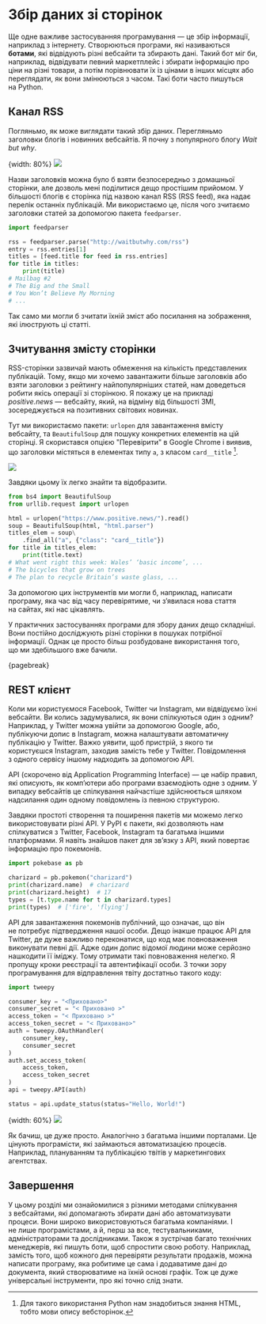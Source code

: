# Збір даних зі сторінок

Ще одне важливе застосуванняя програмування — це&nbsp;збір інформації, наприклад з&nbsp;інтернету. Створюються програми, які називаються **ботами**, які відвідують різні вебсайти та&nbsp;збирають дані. Такий бот міг би, наприклад, відвідувати певний маркетплейс і збирати інформацію про ціни на&nbsp;різні товари, а потім порівнювати їх із цінами в&nbsp;інших місцях або переглядати, як&nbsp;вони змінюються з&nbsp;часом. Такі боти часто пишуться на&nbsp;Python.

## Канал RSS

Погляньмо, як&nbsp;може виглядати такий збір даних. Перегляньмо заголовки блогів і новинних вебсайтів. Я почну з&nbsp;популярного блогу *Wait but why*.

{width: 80%}
![](404_wait_but_why.png)

Назви заголовків можна було б взяти безпосередньо з&nbsp;домашньої сторінки, але дозволь мені поділитися дещо простішим прийомом. У більшості блогів є сторінка під назвою канал RSS (RSS feed), яка надає перелік останніх публікацій. Ми&nbsp;використаємо це, після чого зчитаємо заголовки статей за допомогою пакета `feedparser`.

```python
import feedparser

rss = feedparser.parse("http://waitbutwhy.com/rss")
entry = rss.entries[1]
titles = [feed.title for feed in rss.entries]
for title in titles:
    print(title)
# Mailbag #2
# The Big and the Small
# You Won’t Believe My Morning
# ...
```

Так само ми&nbsp;могли б зчитати їхній зміст або посилання на&nbsp;зображення, які ілюструють ці статті.

## Зчитування змісту сторінки

RSS-сторінки зазвичай мають обмеження на&nbsp;кількість представлених публікацій. Тому, якщо ми&nbsp;хочемо завантажити більше заголовків або взяти заголовки з&nbsp;рейтингу найпопулярніших статей, нам доведеться робити якісь операції зі сторінкою. Я покажу це&nbsp;на&nbsp;прикладі *positive.news* — вебсайту, який, на&nbsp;відміну від більшості ЗМІ, зосереджується на&nbsp;позитивних світових новинах.

Тут ми&nbsp;використаємо пакети: `urlopen` для завантаження вмісту вебсайту, та&nbsp;`BeautifulSoup` для пошуку конкретних елементів на&nbsp;цій сторінці. Я скористався опцією "Перевірити" в&nbsp;Google Chrome і виявив, що&nbsp;заголовки містяться в&nbsp;елементах типу `а`, з&nbsp;класом `card__title` [^403_1].

![](404_positivenews.png)

Завдяки цьому їх легко знайти та&nbsp;відобразити.

```python
from bs4 import BeautifulSoup
from urllib.request import urlopen

html = urlopen("https://www.positive.news/").read()
soup = BeautifulSoup(html, "html.parser")
titles_elem = soup\
    .find_all("a", {"class": "card__title"})
for title in titles_elem:
    print(title.text)
# What went right this week: Wales’ ‘basic income’, ...
# The bicycles that grow on trees
# The plan to recycle Britain’s waste glass, ...
```

За допомогою цих інструментів ми&nbsp;могли б, наприклад, написати програму, яка час&nbsp;від часу перевірятиме, чи з’явилася нова стаття на&nbsp;сайтах, які нас цікавлять.

У практичних застосуваннях програми для збору даних дещо складніші. Вони постійно досліджують різні сторінки в&nbsp;пошуках потрібної інформації. Однак це&nbsp;просто більш розбудоване використання того, що&nbsp;ми&nbsp;здебільшого вже бачили.

{pagebreak}

## REST клієнт

Коли ми&nbsp;користуємося Facebook, Twitter чи Instagram, ми&nbsp;відвідуємо їхні вебсайти. Ви колись задумувалися, як&nbsp;вони спілкуються один з&nbsp;одним? Наприклад, у&nbsp;Twitter можна увійти за допомогою Google, або, публікуючи допис в&nbsp;Instagram, можна налаштувати автоматичну публікацію у&nbsp;Twitter. Важко уявити, щоб пристрій, з&nbsp;якого ти користуєшся Instagram, заходив замість тебе у&nbsp;Twitter. Повідомлення з&nbsp;одного сервісу іншому надходить за допомогою API.

API (скорочено від Application Programming Interface) — це&nbsp;набір правил, які описують, як&nbsp;комп’ютери або програми взаємодіють одне з&nbsp;одним. У випадку вебсайтів це&nbsp;спілкування найчастіше здійснюється шляхом надсилання один одному повідомлень із певною структурою.

Завдяки простоті створення та&nbsp;поширення пакетів ми&nbsp;можемо легко використовувати різні API. У PyPI є пакети, які дозволяють нам спілкуватися з&nbsp;Twitter, Facebook, Instagram та&nbsp;багатьма іншими платформами. Я навіть знайшов пакет для зв’язку з&nbsp;API, який повертає інформацію про покемонів.

```python
import pokebase as pb

charizard = pb.pokemon("charizard")
print(charizard.name)  # charizard
print(charizard.height)  # 17
types = [t.type.name for t in charizard.types]
print(types)  # ['fire', 'flying']
```

API для завантаження покемонів публічний, що&nbsp;означає, що&nbsp;він не&nbsp;потребує підтвердження нашої особи. Дещо інакше працює API для Twitter, де&nbsp;дуже важливо переконатися, що&nbsp;код має повноваження виконувати певні дії. Адже один допис відомої людини може серйозно нашкодити її&nbsp;іміджу. Тому отримати такі повноваження нелегко. Я пропущу кроки реєстрації та&nbsp;автентифікації особи. З точки зору програмування для відправлення твіту достатньо такого коду:

```python
import tweepy

consumer_key = "<Приховано>"
consumer_secret = "< Приховано >"
access_token = "< Приховано >"
access_token_secret = "< Приховано>"
auth = tweepy.OAuthHandler(
    consumer_key,
    consumer_secret
)
auth.set_access_token(
    access_token,
    access_token_secret
)
api = tweepy.API(auth)

status = api.update_status(status="Hello, World!")
```

{width: 60%}
![](tweet.png)

Як бачиш, це&nbsp;дуже просто. Аналогічно з&nbsp;багатьма іншими порталами. Це цінують програмісти, які займаються автоматизацією процесів. Наприклад, плануванням та&nbsp;публікацією твітів у&nbsp;маркетингових агентствах.

## Завершення

У цьому розділі ми&nbsp;ознайомилися з&nbsp;різними методами спілкування з&nbsp;вебсайтами, які допомагають збирати дані або автоматизувати процеси. Вони широко використовуються багатьма компаніями. І не&nbsp;лише програмістами, а й, перш за все, тестувальниками, адміністраторами та&nbsp;дослідниками. Також я зустрічав багато технічних менеджерів, які пишуть боти, щоб спростити свою роботу. Наприклад, замість того, щоб кожного дня перевіряти результати продажів, можна написати програму, яка робитиме це&nbsp;сама і додаватиме дані до документа, який створюватиме на&nbsp;їхній основі графік. Тож це&nbsp;дуже універсальні інструменти, про які точно слід знати.

[^403_1]: Для такого використання Python нам знадобиться знання HTML, тобто мови опису вебсторінок.



